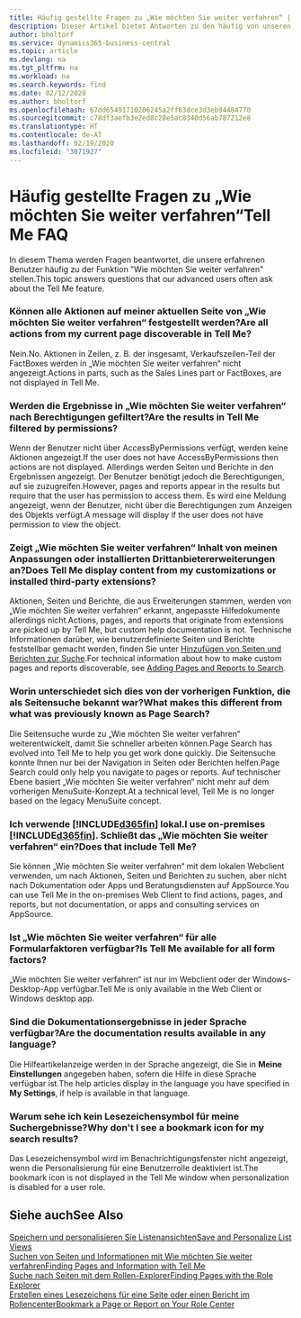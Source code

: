 ```yaml
---
title: Häufig gestellte Fragen zu „Wie möchten Sie weiter verfahren“ | Microsoft Docs
description: Dieser Artikel bietet Antworten zu den häufig von unseren Partner und Debitoren über „Wie möchten Sie weiter verfahren“ gestellten Fragen.
author: bholtorf
ms.service: dynamics365-business-central
ms.topic: article
ms.devlang: na
ms.tgt_pltfrm: na
ms.workload: na
ms.search.keywords: find
ms.date: 02/12/2020
ms.author: bholtorf
ms.openlocfilehash: 67dd65491710206245a2ff83dce3d3eb94484770
ms.sourcegitcommit: c78df3aefb3e2ed8c28e5ac8340d56ab787212e8
ms.translationtype: HT
ms.contentlocale: de-AT
ms.lasthandoff: 02/19/2020
ms.locfileid: "3071927"
---
```

# <a name="tell-me-faq"></a><span data-ttu-id="969c9-103">Häufig gestellte Fragen zu „Wie möchten Sie weiter verfahren“</span><span class="sxs-lookup"><span data-stu-id="969c9-103">Tell Me FAQ</span></span>
<span data-ttu-id="969c9-104">In diesem Thema werden Fragen beantwortet, die unsere erfahrenen Benutzer häufig zu der Funktion "Wie möchten Sie weiter verfahren" stellen.</span><span class="sxs-lookup"><span data-stu-id="969c9-104">This topic answers questions that our advanced users often ask about the Tell Me feature.</span></span>

### <a name="are-all-actions-from-my-current-page-discoverable-in-tell-me"></a><span data-ttu-id="969c9-105">Können alle Aktionen auf meiner aktuellen Seite von „Wie möchten Sie weiter verfahren“ festgestellt werden?</span><span class="sxs-lookup"><span data-stu-id="969c9-105">Are all actions from my current page discoverable in Tell Me?</span></span>
<span data-ttu-id="969c9-106">Nein.</span><span class="sxs-lookup"><span data-stu-id="969c9-106">No.</span></span> <span data-ttu-id="969c9-107">Aktionen in Zeilen, z. B. der insgesamt, Verkaufszeilen-Teil der FactBoxes werden in „Wie möchten Sie weiter verfahren“ nicht angezeigt.</span><span class="sxs-lookup"><span data-stu-id="969c9-107">Actions in parts, such as the Sales Lines part or FactBoxes, are not displayed in Tell Me.</span></span>

### <a name="are-the-results-in-tell-me-filtered-by-permissions"></a><span data-ttu-id="969c9-108">Werden die Ergebnisse in „Wie möchten Sie weiter verfahren“ nach Berechtigungen gefiltert?</span><span class="sxs-lookup"><span data-stu-id="969c9-108">Are the results in Tell Me filtered by permissions?</span></span>
<span data-ttu-id="969c9-109">Wenn der Benutzer nicht über AccessByPermissions verfügt, werden keine Aktionen angezeigt.</span><span class="sxs-lookup"><span data-stu-id="969c9-109">If the user does not have AccessByPermissions then actions are not displayed.</span></span> <span data-ttu-id="969c9-110">Allerdings werden Seiten und Berichte in den Ergebnissen angezeigt. Der Benutzer benötigt jedoch die Berechtigungen, auf sie zuzugreifen.</span><span class="sxs-lookup"><span data-stu-id="969c9-110">However, pages and reports appear in the results but require that the user has permission to access them.</span></span> <span data-ttu-id="969c9-111">Es wird eine Meldung angezeigt, wenn der Benutzer, nicht über die Berechtigungen zum Anzeigen des Objekts verfügt.</span><span class="sxs-lookup"><span data-stu-id="969c9-111">A message will display if the user does not have permission to view the object.</span></span>

### <a name="does-tell-me-display-content-from-my-customizations-or-installed-third-party-extensions"></a><span data-ttu-id="969c9-112">Zeigt „Wie möchten Sie weiter verfahren“ Inhalt von meinen Anpassungen oder installierten Drittanbietererweiterungen an?</span><span class="sxs-lookup"><span data-stu-id="969c9-112">Does Tell Me display content from my customizations or installed third-party extensions?</span></span>
<span data-ttu-id="969c9-113">Aktionen, Seiten und Berichte, die aus Erweiterungen stammen, werden von „Wie möchten Sie weiter verfahren“ erkannt, angepasste Hilfedokumente allerdings nicht.</span><span class="sxs-lookup"><span data-stu-id="969c9-113">Actions, pages, and reports that originate from extensions are picked up by Tell Me, but custom help documentation is not.</span></span> <span data-ttu-id="969c9-114">Technische Informationen darüber, wie benutzerdefinierte Seiten und Berichte feststellbar gemacht werden, finden Sie unter [Hinzufügen von Seiten und Berichten zur Suche](/dynamics365/business-central/dev-itpro/developer/devenv-al-menusuite-functionality).</span><span class="sxs-lookup"><span data-stu-id="969c9-114">For technical information about how to make custom pages and reports discoverable, see [Adding Pages and Reports to Search](/dynamics365/business-central/dev-itpro/developer/devenv-al-menusuite-functionality).</span></span>

### <a name="what-makes-this-different-from-what-was-previously-known-as-page-search"></a><span data-ttu-id="969c9-115">Worin unterschiedet sich dies von der vorherigen Funktion, die als Seitensuche bekannt war?</span><span class="sxs-lookup"><span data-stu-id="969c9-115">What makes this different from what was previously known as Page Search?</span></span>
<span data-ttu-id="969c9-116">Die Seitensuche wurde zu „Wie möchten Sie weiter verfahren“ weiterentwickelt, damit Sie schneller arbeiten können.</span><span class="sxs-lookup"><span data-stu-id="969c9-116">Page Search has evolved into Tell Me to help you get work done quickly.</span></span> <span data-ttu-id="969c9-117">Die Seitensuche konnte Ihnen nur bei der Navigation in Seiten oder Berichten helfen.</span><span class="sxs-lookup"><span data-stu-id="969c9-117">Page Search could only help you navigate to pages or reports.</span></span> <span data-ttu-id="969c9-118">Auf technischer Ebene basiert „Wie möchten Sie weiter verfahren“ nicht mehr auf dem vorherigen MenuSuite-Konzept.</span><span class="sxs-lookup"><span data-stu-id="969c9-118">At a technical level, Tell Me is no longer based on the legacy MenuSuite concept.</span></span>

### <a name="i-use-on-premises-d365fin-does-that-include-tell-me"></a><span data-ttu-id="969c9-119">Ich verwende [!INCLUDE[d365fin](includes/d365fin_md.md)] lokal.</span><span class="sxs-lookup"><span data-stu-id="969c9-119">I use on-premises [!INCLUDE[d365fin](includes/d365fin_md.md)].</span></span> <span data-ttu-id="969c9-120">Schließt das „Wie möchten Sie weiter verfahren“ ein?</span><span class="sxs-lookup"><span data-stu-id="969c9-120">Does that include Tell Me?</span></span>
<span data-ttu-id="969c9-121">Sie können „Wie möchten Sie weiter verfahren“ mit dem lokalen Webclient verwenden, um nach Aktionen, Seiten und Berichten zu suchen, aber nicht nach Dokumentation oder Apps und Beratungsdiensten auf AppSource.</span><span class="sxs-lookup"><span data-stu-id="969c9-121">You can use Tell Me in the on-premises Web Client to find actions, pages, and reports, but not documentation, or apps and consulting services on AppSource.</span></span>

### <a name="is-tell-me-available-for-all-form-factors"></a><span data-ttu-id="969c9-122">Ist „Wie möchten Sie weiter verfahren“ für alle Formularfaktoren verfügbar?</span><span class="sxs-lookup"><span data-stu-id="969c9-122">Is Tell Me available for all form factors?</span></span>
<span data-ttu-id="969c9-123">„Wie möchten Sie weiter verfahren“ ist nur im Webclient oder der Windows-Desktop-App verfügbar.</span><span class="sxs-lookup"><span data-stu-id="969c9-123">Tell Me is only available in the Web Client or Windows desktop app.</span></span>

### <a name="are-the-documentation-results-available-in-any-language"></a><span data-ttu-id="969c9-124">Sind die Dokumentationsergebnisse in jeder Sprache verfügbar?</span><span class="sxs-lookup"><span data-stu-id="969c9-124">Are the documentation results available in any language?</span></span>
<span data-ttu-id="969c9-125">Die Hilfeartikelanzeige werden in der Sprache angezeigt, die Sie in **Meine Einstellungen** angegeben haben, sofern die Hilfe in diese Sprache verfügbar ist.</span><span class="sxs-lookup"><span data-stu-id="969c9-125">The help articles display in the language you have specified in **My Settings**, if help is available in that language.</span></span>

### <a name="why-dont-i-see-a-bookmark-icon-for-my-search-results"></a><span data-ttu-id="969c9-126">Warum sehe ich kein Lesezeichensymbol für meine Suchergebnisse?</span><span class="sxs-lookup"><span data-stu-id="969c9-126">Why don't I see a bookmark icon for my search results?</span></span>
<span data-ttu-id="969c9-127">Das Lesezeichensymbol wird im Benachrichtigungsfenster nicht angezeigt, wenn die Personalisierung für eine Benutzerrolle deaktiviert ist.</span><span class="sxs-lookup"><span data-stu-id="969c9-127">The bookmark icon is not displayed in the Tell Me window when personalization is disabled for a user role.</span></span>


## <a name="see-also"></a><span data-ttu-id="969c9-128">Siehe auch</span><span class="sxs-lookup"><span data-stu-id="969c9-128">See Also</span></span>  
[<span data-ttu-id="969c9-129">Speichern und personalisieren Sie Listenansichten</span><span class="sxs-lookup"><span data-stu-id="969c9-129">Save and Personalize List Views</span></span>](ui-views.md)  
[<span data-ttu-id="969c9-130">Suchen von Seiten und Informationen mit Wie möchten Sie weiter verfahren</span><span class="sxs-lookup"><span data-stu-id="969c9-130">Finding Pages and Information with Tell Me</span></span>](ui-search.md)  
[<span data-ttu-id="969c9-131">Suche nach Seiten mit dem Rollen-Explorer</span><span class="sxs-lookup"><span data-stu-id="969c9-131">Finding Pages with the Role Explorer</span></span>](ui-role-explorer.md)  
[<span data-ttu-id="969c9-132">Erstellen eines Lesezeichens für eine Seite oder einen Bericht im Rollencenter</span><span class="sxs-lookup"><span data-stu-id="969c9-132">Bookmark a Page or Report on Your Role Center</span></span>](ui-bookmarks.md)
